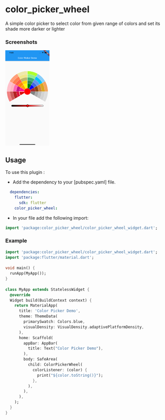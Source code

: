 # color_picker_wheel
 A simple color picker to select color from given range of colors and set its shade more darker or lighter

### Screenshots

<img src="ss1.png" height="300em" />

## Usage

To use this plugin :

* Add the dependency to your [pubspec.yaml] file.

```yaml
  dependencies:
    flutter:
      sdk: flutter
    color_picker_wheel:
```

* In your file add the following import:

```dart
import 'package:color_picker_wheel/color_picker_wheel_widget.dart';
```

### Example

```dart
import 'package:color_picker_wheel/color_picker_wheel_widget.dart';
import 'package:flutter/material.dart';

void main() {
  runApp(MyApp());
}

class MyApp extends StatelessWidget {
  @override
  Widget build(BuildContext context) {
    return MaterialApp(
      title: 'Color Picker Demo',
      theme: ThemeData(
        primarySwatch: Colors.blue,
        visualDensity: VisualDensity.adaptivePlatformDensity,
      ),
      home: Scaffold(
        appBar: AppBar(
          title: Text("Color Picker Demo"),
        ),
        body: SafeArea(
          child: ColorPickerWheel(
            colorListener: (color) {
              print("${color.toString()}");
            },
          ),
        ),
      ),
    );
  }
}

```
